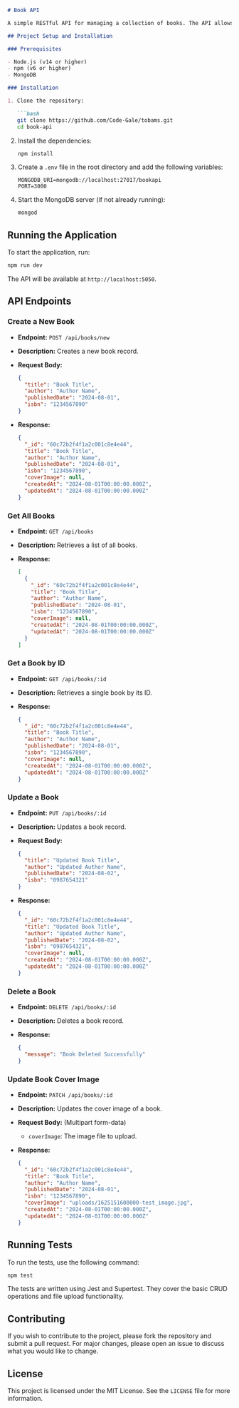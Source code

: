 ```markdown
# Book API

A simple RESTful API for managing a collection of books. The API allows you to create, read, update, and delete book records, as well as upload cover images for books.

## Project Setup and Installation

### Prerequisites

- Node.js (v14 or higher)
- npm (v6 or higher)
- MongoDB

### Installation

1. Clone the repository:

   ```bash
   git clone https://github.com/Code-Gale/tobams.git
   cd book-api
   ```

2. Install the dependencies:

   ```bash
   npm install
   ```

3. Create a `.env` file in the root directory and add the following variables:

   ```env
   MONGODB_URI=mongodb://localhost:27017/bookapi
   PORT=3000
   ```

4. Start the MongoDB server (if not already running):

   ```bash
   mongod
   ```

## Running the Application

To start the application, run:

```bash
npm run dev
```

The API will be available at `http://localhost:5050`.

## API Endpoints

### Create a New Book

- **Endpoint:** `POST /api/books/new`
- **Description:** Creates a new book record.
- **Request Body:**

  ```json
  {
    "title": "Book Title",
    "author": "Author Name",
    "publishedDate": "2024-08-01",
    "isbn": "1234567890"
  }
  ```

- **Response:**

  ```json
  {
    "_id": "60c72b2f4f1a2c001c8e4e44",
    "title": "Book Title",
    "author": "Author Name",
    "publishedDate": "2024-08-01",
    "isbn": "1234567890",
    "coverImage": null,
    "createdAt": "2024-08-01T00:00:00.000Z",
    "updatedAt": "2024-08-01T00:00:00.000Z"
  }
  ```

### Get All Books

- **Endpoint:** `GET /api/books`
- **Description:** Retrieves a list of all books.
- **Response:**

  ```json
  [
    {
      "_id": "60c72b2f4f1a2c001c8e4e44",
      "title": "Book Title",
      "author": "Author Name",
      "publishedDate": "2024-08-01",
      "isbn": "1234567890",
      "coverImage": null,
      "createdAt": "2024-08-01T00:00:00.000Z",
      "updatedAt": "2024-08-01T00:00:00.000Z"
    }
  ]
  ```

### Get a Book by ID

- **Endpoint:** `GET /api/books/:id`
- **Description:** Retrieves a single book by its ID.
- **Response:**

  ```json
  {
    "_id": "60c72b2f4f1a2c001c8e4e44",
    "title": "Book Title",
    "author": "Author Name",
    "publishedDate": "2024-08-01",
    "isbn": "1234567890",
    "coverImage": null,
    "createdAt": "2024-08-01T00:00:00.000Z",
    "updatedAt": "2024-08-01T00:00:00.000Z"
  }
  ```

### Update a Book

- **Endpoint:** `PUT /api/books/:id`
- **Description:** Updates a book record.
- **Request Body:**

  ```json
  {
    "title": "Updated Book Title",
    "author": "Updated Author Name",
    "publishedDate": "2024-08-02",
    "isbn": "0987654321"
  }
  ```

- **Response:**

  ```json
  {
    "_id": "60c72b2f4f1a2c001c8e4e44",
    "title": "Updated Book Title",
    "author": "Updated Author Name",
    "publishedDate": "2024-08-02",
    "isbn": "0987654321",
    "coverImage": null,
    "createdAt": "2024-08-01T00:00:00.000Z",
    "updatedAt": "2024-08-01T00:00:00.000Z"
  }
  ```

### Delete a Book

- **Endpoint:** `DELETE /api/books/:id`
- **Description:** Deletes a book record.
- **Response:**

  ```json
  {
    "message": "Book Deleted Successfully"
  }
  ```

### Update Book Cover Image

- **Endpoint:** `PATCH /api/books/:id`
- **Description:** Updates the cover image of a book.
- **Request Body:** (Multipart form-data)

  - `coverImage`: The image file to upload.

- **Response:**

  ```json
  {
    "_id": "60c72b2f4f1a2c001c8e4e44",
    "title": "Book Title",
    "author": "Author Name",
    "publishedDate": "2024-08-01",
    "isbn": "1234567890",
    "coverImage": "uploads/1625151600000-test_image.jpg",
    "createdAt": "2024-08-01T00:00:00.000Z",
    "updatedAt": "2024-08-01T00:00:00.000Z"
  }
  ```

## Running Tests

To run the tests, use the following command:

```bash
npm test
```

The tests are written using Jest and Supertest. They cover the basic CRUD operations and file upload functionality.

## Contributing

If you wish to contribute to the project, please fork the repository and submit a pull request. For major changes, please open an issue to discuss what you would like to change.

## License

This project is licensed under the MIT License. See the `LICENSE` file for more information.
```